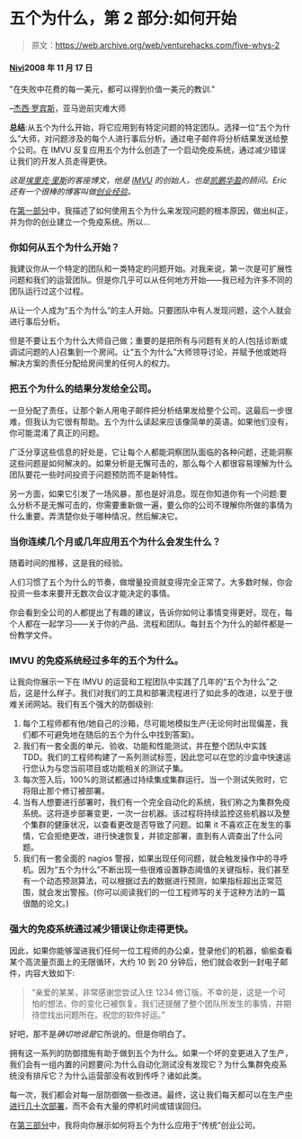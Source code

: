 # 五个为什么，第 2 部分:如何开始

> 原文：<https://web.archive.org/web/venturehacks.com/five-whys-2>

#### [Nivi](/web/20221128052352/https://venturehacks.com/about)2008 年 11 月 17 日

"在失败中花费的每一美元，都可以得到价值一美元的教训."

–[杰西·罗宾斯](https://web.archive.org/web/20221128052352/http://radar.oreilly.com/jesse/)，亚马逊前灾难大师

**总结**:从五个为什么开始，将它应用到有特定问题的特定团队。选择一位“五个为什么”大师，对问题涉及的每个人进行事后分析。通过电子邮件将分析结果发送给整个公司。在 IMVU 反复应用五个为什么创造了一个启动免疫系统，通过减少错误让我们的开发人员走得更快。

*这是[埃里克·里斯](https://web.archive.org/web/20221128052352/http://startuplessonslearned.blogspot.com/)的客座博文，他是 [IMVU](https://web.archive.org/web/20221128052352/http://www.imvu.com/) 的创始人，也是[凯鹏华盈](https://web.archive.org/web/20221128052352/http://www.kpcb.com/index.html)的顾问。Eric 还有一个很棒的博客叫做[创业经验](https://web.archive.org/web/20221128052352/http://startuplessonslearned.blogspot.com/)。*

在[第一部分](/web/20221128052352/https://venturehacks.com/articles/five-whys)中，我描述了如何使用五个为什么来发现问题的根本原因，做出纠正，并为你的创业建立一个免疫系统。所以…

### 你如何从五个为什么开始？

我建议你从一个特定的团队和一类特定的问题开始。对我来说，第一次是可扩展性问题和我们的运营团队。但是你几乎可以从任何地方开始——我已经为许多不同的团队运行过这个过程。

从让一个人成为“五个为什么”的主人开始。只要团队中有人发现问题，这个人就会进行事后分析。

但是不要让五个为什么大师自己做；重要的是把所有与问题有关的人(包括诊断或调试问题的人)召集到一个房间。让“五个为什么”大师领导讨论，并赋予他或她将解决方案的责任分配给房间里的任何人的权力。

### 把五个为什么的结果分发给全公司。

一旦分配了责任，让那个新人用电子邮件把分析结果发给整个公司。这最后一步很难，但我认为它很有帮助。五个为什么读起来应该像简单的英语。如果他们没有，你可能混淆了真正的问题。

广泛分享这些信息的好处是，它让每个人都能洞察团队面临的各种问题，还能洞察这些问题是如何解决的。如果分析是无懈可击的，那么每个人都很容易理解为什么团队要花一些时间投资于问题预防而不是新特性。

另一方面，如果它引发了一场风暴，那也是好消息。现在你知道你有一个问题:要么分析不是无懈可击的，你需要重新做一遍，要么你的公司不理解你所做的事情为什么重要。弄清楚你处于哪种情况，然后解决它。

### 当你连续几个月或几年应用五个为什么会发生什么？

随着时间的推移，这是我的经验。

人们习惯了五个为什么的节奏，做增量投资就变得完全正常了。大多数时候，你会投资一些本来要开无数次会议才能决定的事情。

你会看到全公司的人都提出了有趣的建议，告诉你如何让事情变得更好。现在，每个人都在一起学习——关于你的产品、流程和团队。每封五个为什么的邮件都是一份教学文件。

### IMVU 的免疫系统经过多年的五个为什么。

让我向你展示一下在 IMVU 的运营和工程团队中实践了几年的“五个为什么”之后，这是什么样子。我们对我们的工具和部署流程进行了如此多的改进，以至于很难关闭网站。我们有五个强大的防御级别:

1.  每个工程师都有他/她自己的沙箱，尽可能地模拟生产(无论何时出现偏差，我们都不可避免地在随后的五个为什么中找到答案)。
2.  我们有一套全面的单元、验收、功能和性能测试，并在整个团队中实践 TDD。我们的工程师构建了一系列测试标签，因此您可以在您的沙盒中快速运行您认为与您当前项目或功能相关的测试子集。
3.  每次签入后，100%的测试都通过持续集成集群运行。当一个测试失败时，它将阻止那个修订被部署。
4.  当有人想要进行部署时，我们有一个完全自动化的系统，我们称之为集群免疫系统。这将逐步部署变更，一次一台机器。该过程将持续监控这些机器以及整个集群的健康状况，以查看更改是否导致了问题。如果 it 不喜欢正在发生的事情，它会拒绝更改，进行快速恢复，并锁定部署，直到有人调查出了什么问题。
5.  我们有一套全面的 nagios 警报，如果出现任何问题，就会触发操作中的寻呼机。因为“五个为什么”不断出现一些很难设置静态阈值的关键指标，我们甚至有一个动态预测算法，可以根据过去的数据进行预测，如果指标超出正常范围，就会发出警报。(你可以阅读我们的一位工程师写的关于这种方法的一篇很酷的论文。)

### 强大的免疫系统通过减少错误让你走得更快。

因此，如果你能够溜进我们任何一位工程师的办公桌，登录他们的机器，偷偷查看某个高流量页面上的无限循环，大约 10 到 20 分钟后，他们就会收到一封电子邮件，内容大致如下:

> “亲爱的某某，非常感谢您尝试入住 1234 修订版。不幸的是，这是一个可怕的想法，你的变化已被恢复。我们还提醒了整个团队所发生的事情，并期待您找出问题所在。祝您的软件好运。”

好吧，那不是*确切地说是*它所说的。但是你明白了。

拥有这一系列的防御措施有助于做到五个为什么。如果一个坏的变更进入了生产，我们会有一组内置的问题要问:为什么自动化测试没有发现它？为什么集群免疫系统没有排斥它？为什么运营部没有收到传呼？诸如此类。

每一次，我们都会对每一层防御做一些改进。最终，这让我们每天都可以在生产[中进行几十次部署](https://web.archive.org/web/20221128052352/http://startuplessonslearned.blogspot.com/2008/09/just-in-time-scalability.html)，而不会有大量的停机时间或错误回归。

在[第三部分](/web/20221128052352/https://venturehacks.com/articles/five-whys-3)中，我将向你展示如何将五个为什么应用于“传统”创业公司。